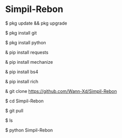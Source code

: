 # Simpil-Rebon

$ pkg update && pkg upgrade

$ pkg install git 

$ pkg install python

& pip install requests

& pip install mechanize

& pip install bs4

& pip install rich

& git clone https://github.com/Wann-Xd/Simpil-Rebon

$ cd Simpil-Rebon

$ git pull

$ ls

$ python Simpil-Rebon 

